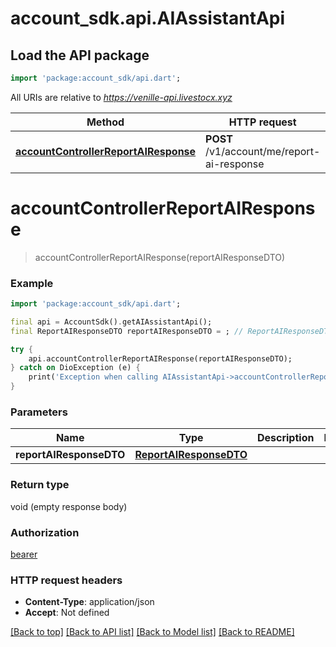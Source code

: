 # account_sdk.api.AIAssistantApi

## Load the API package
```dart
import 'package:account_sdk/api.dart';
```

All URIs are relative to *https://venille-api.livestocx.xyz*

Method | HTTP request | Description
------------- | ------------- | -------------
[**accountControllerReportAIResponse**](AIAssistantApi.md#accountcontrollerreportairesponse) | **POST** /v1/account/me/report-ai-response | 


# **accountControllerReportAIResponse**
> accountControllerReportAIResponse(reportAIResponseDTO)



### Example
```dart
import 'package:account_sdk/api.dart';

final api = AccountSdk().getAIAssistantApi();
final ReportAIResponseDTO reportAIResponseDTO = ; // ReportAIResponseDTO | 

try {
    api.accountControllerReportAIResponse(reportAIResponseDTO);
} catch on DioException (e) {
    print('Exception when calling AIAssistantApi->accountControllerReportAIResponse: $e\n');
}
```

### Parameters

Name | Type | Description  | Notes
------------- | ------------- | ------------- | -------------
 **reportAIResponseDTO** | [**ReportAIResponseDTO**](ReportAIResponseDTO.md)|  | 

### Return type

void (empty response body)

### Authorization

[bearer](../README.md#bearer)

### HTTP request headers

 - **Content-Type**: application/json
 - **Accept**: Not defined

[[Back to top]](#) [[Back to API list]](../README.md#documentation-for-api-endpoints) [[Back to Model list]](../README.md#documentation-for-models) [[Back to README]](../README.md)

